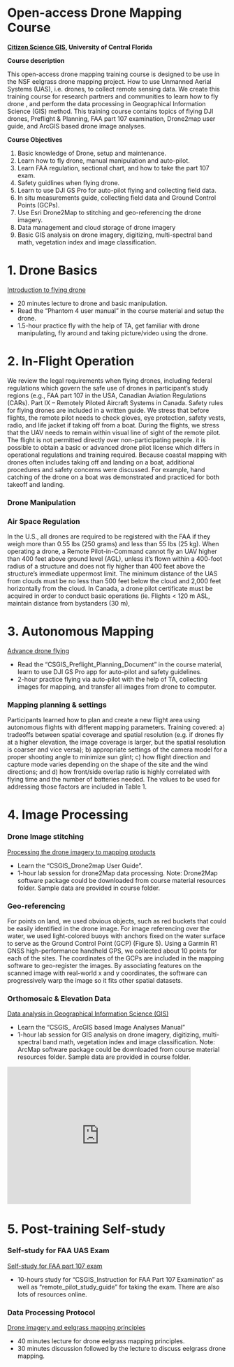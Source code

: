# Open-access Drone Mapping Course

**[Citizen Science GIS](http://www.citizensciencegis.org), University of Central Florida**

**Course description**

This open-access drone mapping training course is designed to be use in the NSF eelgrass drone mapping project. How to use Unmanned Aerial Systems (UAS), i.e. drones, to collect remote sensing data. We create this training course for research partners and communities to learn how to fly drone , and perform the data processing in Geographical Information Science (GIS) method. This training course contains topics of flying DJI drones, Preflight & Planning, FAA part 107 examination, Drone2map user guide, and ArcGIS based drone image analyses.


 **Course Objectives**
 
1.	Basic knowledge of Drone, setup and maintenance. 
2.	Learn how to fly drone, manual manipulation and auto-pilot.
3.	Learn FAA regulation, sectional chart, and how to take the part 107 exam.
4.	Safety guidlines when flying drone. 
5.	Learn to use DJI GS Pro for auto-pilot flying and collecting field data. 
6.	In situ measurements guide, collecting field data and Ground Control Points (GCPs).
7.	Use Esri Drone2Map to stitching and geo-referencing the drone imagery. 
8.	Data management and cloud storage of drone imagery
9.	Basic GIS analysis on drone imagery, digitizing, multi-spectral band math, vegetation index and image classification. 

# 1. Drone Basics

[Introduction to flying drone](/Documents/CSGIS_Preflight_Planning_and_Safety.pdf)
*	20 minutes lecture to drone and basic manipulation.
*	Read the “Phantom 4 user manual” in the course material and setup the drone.
*	1.5-hour practice fly with the help of TA, get familiar with drone manipulating, fly around and taking picture/video using the drone.

# 2. In-Flight Operation
We review the legal requirements when flying drones, including federal regulations which govern the safe use of drones in participant’s study regions (e.g., FAA part 107 in the USA, Canadian Aviation Regulations (CARs). Part IX – Remotely Piloted Aircraft Systems in Canada. Safety rules for flying drones are included in a written guide. We stress that before flights, the remote pilot needs to check gloves, eye protection, safety vests, radio, and life jacket if taking off from a boat. During the flights, we stress that the UAV needs to remain within visual line of sight of the remote pilot. The flight is not permitted directly over non-participating people.   it is possible to obtain a basic or advanced drone pilot license which differs in operational regulations and training required. Because coastal mapping with drones often includes taking off and landing on a boat, additional procedures and safety concerns were discussed. For example, hand catching of the drone on a boat was demonstrated and practiced for both takeoff and landing.  
### Drone Manipulation

### Air Space Regulation
In the U.S., all drones are required to be registered with the FAA if they weigh more than 0.55 lbs (250 grams) and less than 55 lbs (25 kg). When operating a drone, a Remote Pilot-in-Command cannot fly an UAV higher than 400 feet above ground level (AGL), unless it’s flown within a 400-foot radius of a structure and does not fly higher than 400 feet above the structure’s immediate uppermost limit. The minimum distance of the UAS from clouds must be no less than 500 feet below the cloud and 2,000 feet horizontally from the cloud. In Canada, a drone pilot certificate must be acquired in order to conduct basic operations (ie. Flights < 120 m ASL, maintain distance from bystanders (30 m),
# 3. Autonomous Mapping

 [Advance drone flying](/Documents/CSGIS_Preflight_Planning_Document.pdf)
*	Read the “CSGIS_Preflight_Planning_Document” in the course material, learn to use DJI GS Pro app for auto-pilot and safety guidelines. 
*	2-hour practice flying via auto-pilot with the help of TA, collecting images for mapping, and transfer all images from drone to computer.

### Mapping planning & settings

Participants learned how to plan and create a new flight area using autonomous flights with different mapping parameters. Training covered: a) tradeoffs between spatial coverage and spatial resolution (e.g. if drones fly at a higher elevation, the image coverage is larger, but the spatial resolution is coarser and vice versa); b) appropriate settings of the camera model for a proper shooting angle to minimize sun glint; c) how flight direction and capture mode varies depending on the shape of the site and the wind directions; and d) how front/side overlap ratio is highly correlated with flying time and the number of batteries needed. The values to be used for addressing those factors are included in Table 1.   

# 4. Image Processing

### Drone Image stitching

 [Processing the drone imagery to mapping products](/Documents/CSGIS_Drone2map_User_Guide.pdf)

*	Learn the “CSGIS_Drone2map User Guide”.
*	1-hour lab session for drone2Map data processing.
Note: Drone2Map software package could be downloaded from course material resources folder. Sample data are provided in course folder.

### Geo-referencing

For points on land, we used obvious objects, such as red buckets that could be easily identified in the drone image. For image referencing over the water, we used light-colored buoys with anchors fixed on the water surface to serve as the Ground Control Point (GCP) (Figure 5). Using a Garmin R1 GNSS high-performance handheld GPS, we collected about 10 points for each of the sites. The coordinates of the GCPs are included in the mapping software to geo-register the images. By associating features on the scanned image with real-world x and y coordinates, the software can progressively warp the image so it fits other spatial datasets. 

### Orthomosaic & Elevation Data

 [Data analysis in Geographical Information Science (GIS)](/Documents/CSGIS_ArcGIS_based_Image_Analyses_Manual.pdf)
*	Learn the “CSGIS_ ArcGIS based Image Analyses Manual”
*	1-hour lab session for GIS analysis on drone imagery, digitizing, multi-spectral band math, vegetation index and image classification.
Note: ArcMap software package could be downloaded from course material resources folder. Sample data are provided in course folder.

<iframe width="420" height="315" src="https://youtu.be/yaX336s4DjE" frameborder="0" allowfullscreen></iframe>

# 5. Post-training Self-study

### Self-study for FAA UAS Exam

[Self-study for FAA part 107 exam](/Documents/CSGIS_Instruction_for_FAA_Part_107_Examination.pdf)
*	10-hours study for “CSGIS_Instruction for FAA Part 107 Examination” as well as “remote_pilot_study_guide” for taking the exam. There are also lots of resources online.


### Data Processing Protocol 

 [Drone imagery and eelgrass mapping principles](/Slides/UAV_Traning_Slides_Yang.pptx)
*	40 minutes lecture for drone eelgrass mapping principles. 
*	30 minutes discussion followed by the lecture to discuss eelgrass drone mapping. 




 














